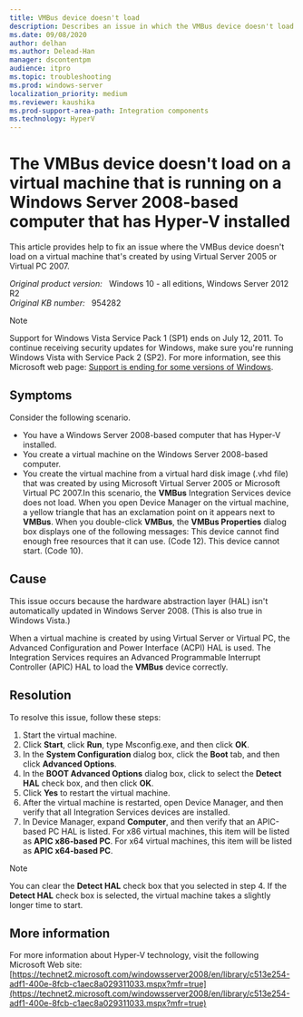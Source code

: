 ```yaml
---
title: VMBus device doesn't load
description: Describes an issue in which the VMBus device doesn't load on a virtual machine that was created by using Virtual Server 2005 or Virtual PC 2007.
ms.date: 09/08/2020
author: delhan
ms.author: Delead-Han
manager: dscontentpm
audience: itpro
ms.topic: troubleshooting
ms.prod: windows-server
localization_priority: medium
ms.reviewer: kaushika
ms.prod-support-area-path: Integration components
ms.technology: HyperV
---
```

# The VMBus device doesn't load on a virtual machine that is running on a Windows Server 2008-based computer that has Hyper-V installed

This article provides help to fix an issue where the VMBus device doesn't load on a virtual machine that's created by using Virtual Server 2005 or Virtual PC 2007.

_Original product version:_ &nbsp; Windows 10 - all editions, Windows Server 2012 R2  
_Original KB number:_ &nbsp; 954282

> [!NOTE]
> Support for Windows Vista Service Pack 1 (SP1) ends on July 12, 2011. To continue receiving security updates for Windows, make sure you're running Windows Vista with Service Pack 2 (SP2). For more information, see this Microsoft web page: [Support is ending for some versions of Windows](https://windows.microsoft.com/windows/help/end-support-windows-xp-sp2-windows-vista-without-service-packs).

## Symptoms

Consider the following scenario.

- You have a Windows Server 2008-based computer that has Hyper-V installed.
- You create a virtual machine on the Windows Server 2008-based computer.
- You create the virtual machine from a virtual hard disk image (.vhd file) that was created by using Microsoft Virtual Server 2005 or Microsoft Virtual PC 2007.In this scenario, the **VMBus** Integration Services device does not load. When you open Device Manager on the virtual machine, a yellow triangle that has an exclamation point on it appears next to **VMBus**. When you double-click **VMBus**, the **VMBus Properties** dialog box displays one of the following messages: This device cannot find enough free resources that it can use. (Code 12).
This device cannot start. (Code 10).

## Cause

This issue occurs because the hardware abstraction layer (HAL) isn't automatically updated in Windows Server 2008. (This is also true in Windows Vista.)

When a virtual machine is created by using Virtual Server or Virtual PC, the Advanced Configuration and Power Interface (ACPI) HAL is used. The Integration Services requires an Advanced Programmable Interrupt Controller (APIC) HAL to load the **VMBus** device correctly.

## Resolution

To resolve this issue, follow these steps:
1. Start the virtual machine.
2. Click **Start**, click **Run**, type Msconfig.exe, and then click **OK**.
3. In the **System Configuration** dialog box, click the **Boot** tab, and then click **Advanced Options**.
4. In the **BOOT Advanced Options** dialog box, click to select the **Detect HAL** check box, and then click **OK**.
5. Click **Yes** to restart the virtual machine.
6. After the virtual machine is restarted, open Device Manager, and then verify that all Integration Services devices are installed.
7. In Device Manager, expand **Computer**, and then verify that an APIC-based PC HAL is listed. For x86 virtual machines, this item will be listed as **APIC x86-based PC**. For x64 virtual machines, this item will be listed as **APIC x64-based PC**.

> [!NOTE]
> You can clear the **Detect HAL** check box that you selected in step 4. If the **Detect HAL** check box is selected, the virtual machine takes a slightly longer time to start.

## More information

For more information about Hyper-V technology, visit the following Microsoft Web site: [https://technet2.microsoft.com/windowsserver2008/en/library/c513e254-adf1-400e-8fcb-c1aec8a029311033.mspx?mfr=true](https://technet2.microsoft.com/windowsserver2008/en/library/c513e254-adf1-400e-8fcb-c1aec8a029311033.mspx?mfr=true)
